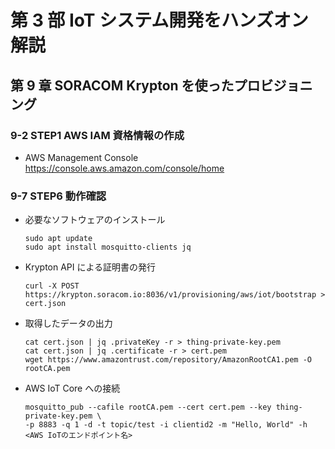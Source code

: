 # 第 3 部 IoT システム開発をハンズオン解説

## 第 9 章 SORACOM Krypton を使ったプロビジョニング

### 9-2 STEP1 AWS IAM 資格情報の作成

- AWS Management Console https://console.aws.amazon.com/console/home

### 9-7 STEP6 動作確認

- 必要なソフトウェアのインストール
  ```console
  sudo apt update
  sudo apt install mosquitto-clients jq
  ```
- Krypton API による証明書の発行
  ```console
  curl -X POST https://krypton.soracom.io:8036/v1/provisioning/aws/iot/bootstrap > cert.json
  ```
- 取得したデータの出力
  ```console
  cat cert.json | jq .privateKey -r > thing-private-key.pem
  cat cert.json | jq .certificate -r > cert.pem
  wget https://www.amazontrust.com/repository/AmazonRootCA1.pem -O rootCA.pem
  ```
- AWS IoT Core への接続
  ```console
  mosquitto_pub --cafile rootCA.pem --cert cert.pem --key thing-private-key.pem \
  -p 8883 -q 1 -d -t topic/test -i clientid2 -m "Hello, World" -h <AWS IoTのエンドポイント名>
  ```
